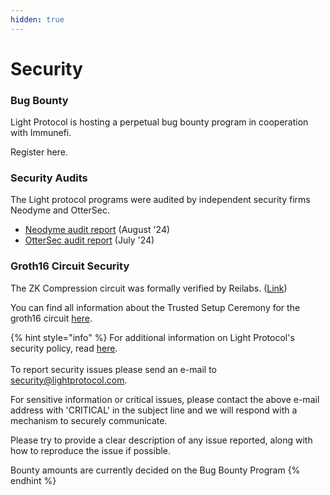 ```yaml
---
hidden: true
---
```


# Security

### Bug Bounty

Light Protocol is hosting a perpetual bug bounty program in cooperation with Immunefi.

Register here.

### Security Audits

The Light protocol programs were audited by independent security firms Neodyme and OtterSec.

* [Neodyme audit report](https://github.com/Lightprotocol/light-protocol/blob/main/audits/neodyme\_v1\_audit.pdf) (August '24)&#x20;
* [OtterSec audit report](https://github.com/Lightprotocol/light-protocol/blob/main/audits/ottersec\_v1\_audit.pdf) (July '24)

### Groth16 Circuit Security

The ZK Compression circuit was formally verified by Reilabs. ([Link](https://github.com/Lightprotocol/light-protocol/blob/main/audits/reilabs\_circuits\_formal\_verification\_report.pdf))

You can find all information about the Trusted Setup Ceremony for the groth16 circuit [here](https://github.com/Lightprotocol/gnark-mt-setup/blob/main/README.md).



{% hint style="info" %}
For additional information on Light Protocol's security policy, read [here](https://github.com/Lightprotocol/light-protocol/blob/main/SECURITY.md). \
\
To report security issues please send an e-mail to [security@lightprotocol.com](mailto:security@lightprotocol.com).

For sensitive information or critical issues, please contact the above e-mail address with 'CRITICAL' in the subject line and we will respond with a mechanism to securely communicate.

Please try to provide a clear description of any issue reported, along with how to reproduce the issue if possible.

Bounty amounts are currently decided on the Bug Bounty Program
{% endhint %}

